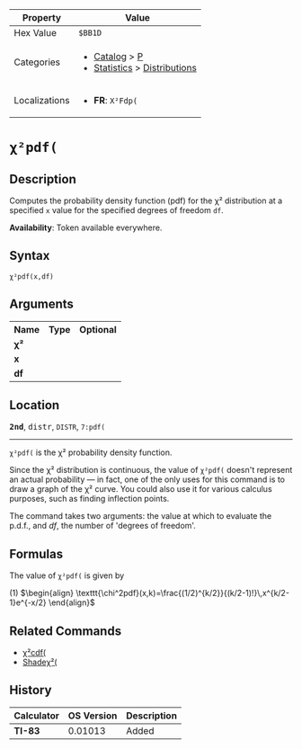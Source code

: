 | Property      | Value |
|---------------|-------|
| Hex Value     | `$BB1D`|
| Categories    | <ul><li>[Catalog](<../categories/Catalog.md>) > [P](<../categories/Catalog.md#P>)</li><li>[Statistics](<../categories/Statistics.md>) > [Distributions](<../categories/Statistics.md#Distributions>)</li></ul> |
| Localizations | <ul><li><b>FR</b>: `Χ²Fdp(`</li></ul> |

# `χ²pdf(`

## Description
Computes the probability density function (pdf) for the χ² distribution at a specified `x` value for the specified degrees of freedom `df`.


<b>Availability</b>: Token available everywhere.

## Syntax
`χ²pdf(x,df)`

## Arguments
<table>
<tr><th>Name</th><th>Type</th><th>Optional</th></tr>

<tr><td><b>χ²</b></td><td></td><td></td></tr>

<tr><td><b>x</b></td><td></td><td></td></tr>

<tr><td><b>df</b></td><td></td><td></td></tr>

</table>

## Location
<tt><kbd><b>2nd</b></kbd></tt>, <kbd>distr</kbd>, `DISTR`, `7:pdf(`
<hr>

`χ²pdf(` is the χ² probability density function.

Since the χ² distribution is continuous, the value of `χ²pdf(` doesn't represent an actual probability — in fact, one of the only uses for this command is to draw a graph of the χ² curve. You could also use it for various calculus purposes, such as finding inflection points.

The command takes two arguments: the value at which to evaluate the p.d.f., and _df_, the number of 'degrees of freedom'.

## Formulas

The value of `χ²pdf(` is given by

(1) $`\begin{align} \texttt{\chi^2pdf}(x,k)=\frac{(1/2)^{k/2}}{(k/2-1)!}\,x^{k/2-1}e^{-x/2} \end{align}`$ 

## Related Commands

*   [χ²cdf(](/chisquarecdf)
*   [Shadeχ²(](/shadechisquare)

## History
| Calculator | OS Version | Description |
|------------|------------|-------------|
| <b>TI-83</b> | 0.01013 | Added |



